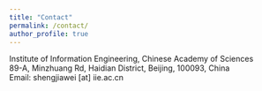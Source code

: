 ```yaml
---
title: "Contact"
permalink: /contact/
author_profile: true
---
```


<!-- title: "Curriculum Vitae" -->


<!-- [English CV [PDF]](https://lijian.ac.cn/files/cv/UCAS_PhD_lijian.pdf) -->

<!-- [Chinese CV [PDF]](https://lijian.ac.cn/files/cv/UCAS_PhD_lijian_chineseCV.pdf) -->

<!-- # Contact -->
Institute of Information Engineering, Chinese Academy of Sciences<br>
89-A, Minzhuang Rd, Haidian District,
Beijing, 100093, China<br>
Email: shengjiawei [at] iie.ac.cn